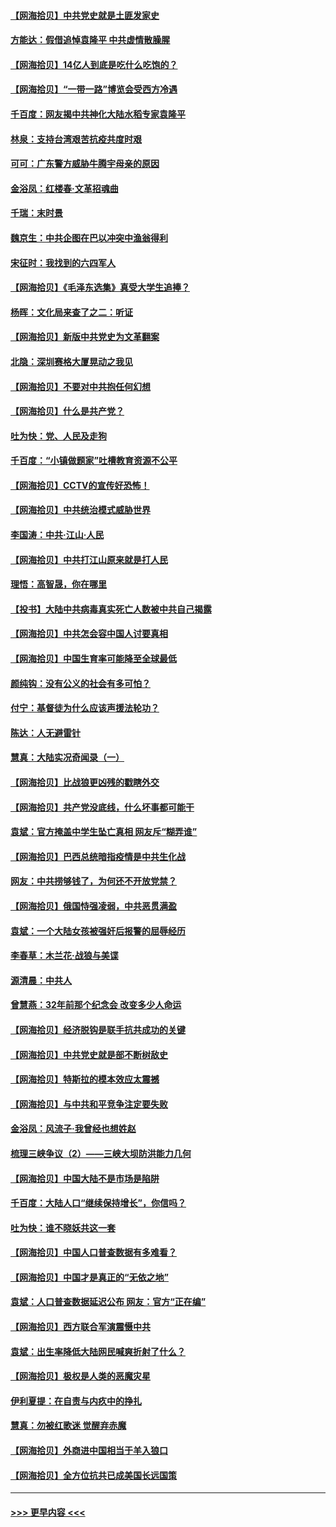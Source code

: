 #### [【网海拾贝】中共党史就是土匪发家史](../pages/nsc993/n12976478.md?t=05270602) 
#### [方能达：假借追悼袁隆平 中共虚情散臊腥](../pages/nsc993/n12976396.md?t=05270602) 
#### [【网海拾贝】14亿人到底是吃什么吃饱的？](../pages/nsc993/n12974125.md?t=05270602) 
#### [【网海拾贝】“一带一路”博览会受西方冷遇](../pages/nsc993/n12971787.md?t=05270602) 
#### [千百度：网友揭中共神化大陆水稻专家袁隆平](../pages/nsc993/n12971733.md?t=05270602) 
#### [林泉：支持台湾艰苦抗疫共度时艰](../pages/nsc993/n12971350.md?t=05270602) 
#### [可可：广东警方威胁牛腾宇母亲的原因](../pages/nsc993/n12971100.md?t=05270602) 
#### [金浴凤：红楼春·文革招魂曲](../pages/nsc993/n12970354.md?t=05270602) 
#### [千瑞：末时景](../pages/nsc993/n12970337.md?t=05270602) 
#### [魏京生：中共企图在巴以冲突中渔翁得利](../pages/nsc993/n12970286.md?t=05270602) 
#### [宋征时：我找到的六四军人](../pages/nsc993/n12970213.md?t=05270602) 
#### [【网海拾贝】《毛泽东选集》真受大学生追捧？](../pages/nsc993/n12968779.md?t=05270602) 
#### [杨晖：文化局来查了之二：听证](../pages/nsc993/n12966528.md?t=05270602) 
#### [【网海拾贝】新版中共党史为文革翻案](../pages/nsc993/n12967526.md?t=05270602) 
#### [北隐：深圳赛格大厦晃动之我见](../pages/nsc993/n12967393.md?t=05270602) 
#### [【网海拾贝】不要对中共抱任何幻想](../pages/nsc993/n12965222.md?t=05270602) 
#### [【网海拾贝】什么是共产党？](../pages/nsc993/n12962781.md?t=05270602) 
#### [吐为快：党、人民及走狗](../pages/nsc993/n12962747.md?t=05270602) 
#### [千百度：“小镇做题家”吐槽教育资源不公平](../pages/nsc993/n12962705.md?t=05270602) 
#### [【网海拾贝】CCTV的宣传好恐怖！](../pages/nsc993/n12959984.md?t=05270602) 
#### [【网海拾贝】中共统治模式威胁世界](../pages/nsc993/n12957622.md?t=05270602) 
#### [李国涛：中共‧江山‧人民](../pages/nsc993/n12957502.md?t=05270602) 
#### [【网海拾贝】中共打江山原来就是打人民](../pages/nsc993/n12954345.md?t=05270602) 
#### [理悟：高智晟，你在哪里](../pages/nsc993/n12953115.md?t=05270602) 
#### [【投书】大陆中共病毒真实死亡人数被中共自己揭露](../pages/nsc993/n12953050.md?t=05270602) 
#### [【网海拾贝】中共怎会容中国人讨要真相](../pages/nsc993/n12952161.md?t=05270602) 
#### [【网海拾贝】中国生育率可能降至全球最低](../pages/nsc993/n12948793.md?t=05270602) 
#### [颜纯钩：没有公义的社会有多可怕？](../pages/nsc993/n12947626.md?t=05270602) 
#### [付宁：基督徒为什么应该声援法轮功？](../pages/nsc993/n12947233.md?t=05270602) 
#### [陈达：人无避雷针](../pages/nsc993/n12947098.md?t=05270602) 
#### [慧真：大陆实况奇闻录（一）](../pages/nsc993/n12945811.md?t=05270602) 
#### [【网海拾贝】比战狼更凶残的戳瞎外交](../pages/nsc993/n12945717.md?t=05270602) 
#### [【网海拾贝】共产党没底线，什么坏事都可能干](../pages/nsc993/n12942090.md?t=05270602) 
#### [袁斌：官方掩盖中学生坠亡真相 网友斥“糊弄谁”](../pages/nsc993/n12942029.md?t=05270602) 
#### [【网海拾贝】巴西总统暗指疫情是中共生化战](../pages/nsc993/n12938999.md?t=05270602) 
#### [网友：中共捞够钱了，为何还不开放党禁？](../pages/nsc993/n12938952.md?t=05270602) 
#### [【网海拾贝】俄国恃强凌弱，中共恶贯满盈](../pages/nsc993/n12936626.md?t=05270602) 
#### [袁斌：一个大陆女孩被强奸后报警的屈辱经历](../pages/nsc993/n12936547.md?t=05270602) 
#### [李春草：木兰花·战狼与美谍](../pages/nsc993/n12935995.md?t=05270602) 
#### [源清晨：中共人](../pages/nsc993/n12935589.md?t=05270602) 
#### [曾慧燕：32年前那个纪念会 改变多少人命运](../pages/nsc993/n12934233.md?t=05270602) 
#### [【网海拾贝】经济脱钩是联手抗共成功的关键](../pages/nsc993/n12934176.md?t=05270602) 
#### [【网海拾贝】中共党史就是部不断树敌史](../pages/nsc993/n12932844.md?t=05270602) 
#### [【网海拾贝】特斯拉的模本效应太震撼](../pages/nsc993/n12925626.md?t=05270602) 
#### [【网海拾贝】与中共和平竞争注定要失败](../pages/nsc993/n12923326.md?t=05270602) 
#### [金浴凤：风流子‧我曾经也想姓赵](../pages/nsc993/n12920911.md?t=05270602) 
#### [梳理三峡争议（2）——三峡大坝防洪能力几何](../pages/nsc993/n12920173.md?t=05270602) 
#### [【网海拾贝】中国大陆不是市场是陷阱](../pages/nsc993/n12920143.md?t=05270602) 
#### [千百度：大陆人口“继续保持增长”，你信吗？](../pages/nsc993/n12918946.md?t=05270602) 
#### [吐为快：谁不晓妖共这一套](../pages/nsc993/n12918941.md?t=05270602) 
#### [【网海拾贝】中国人口普查数据有多难看？](../pages/nsc993/n12917822.md?t=05270602) 
#### [【网海拾贝】中国才是真正的“无依之地”](../pages/nsc993/n12915845.md?t=05270602) 
#### [袁斌：人口普查数据延迟公布 网友：官方“正在编”](../pages/nsc993/n12915748.md?t=05270602) 
#### [【网海拾贝】西方联合军演震慑中共](../pages/nsc993/n12913466.md?t=05270602) 
#### [袁斌：出生率降低大陆网民喊爽折射了什么？](../pages/nsc993/n12913365.md?t=05270602) 
#### [【网海拾贝】极权是人类的恶魔灾星](../pages/nsc993/n12910697.md?t=05270602) 
#### [伊利夏提：在自责与内疚中的挣扎](../pages/nsc993/n12910493.md?t=05270602) 
#### [慧真：勿被红歌迷 觉醒弃赤魔](../pages/nsc993/n12910485.md?t=05270602) 
#### [【网海拾贝】外商进中国相当于羊入狼口](../pages/nsc993/n12908274.md?t=05270602) 
#### [【网海拾贝】全方位抗共已成美国长远国策](../pages/nsc993/n12906878.md?t=05270602) 

----
#### [ >>> 更早内容 <<< ](../indexes/nsc993-earlier.md)
